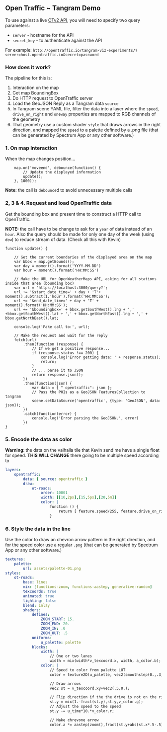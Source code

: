  ## Open Traffic ~ Tangram Demo

To use against a live [OTv2 API](https://github.com/opentraffic/api), you will need to specify two query parameters:

- `server` - hostname for the API
- `secret_key` - to authenticate against the API

For example: `http://opentraffic.io/tangram-viz-experiments/?server=host.opentraffic.io&secret=password`

 ### How does it work?
 
 The pipeline for this is:
 
 1. Interaction on the map
 2. Get map BoundingBox 
 3. Do HTTP request to OpenTraffic server
 4. Load the GeoJSON Reply as a Tangram data `source`
 5. In Tangram scene YAML file, filter the data into a layer where the `speed`, `drive_on_right` and `oneway` properties are mapped to RGB channels of the geometry
 6. That geometry use a custom shader `style` that draws arrows in the right direction, and mapped the `speed` to a palette defined by a .png file (that can be generated by Spectrum App or any other software.)

### 1. On map Interaction

When the map changes position...

```JS
    map.on('moveend', debounce(function() {
        // Update the displayed information
        update();
    }, 1000));
```

**Note:** the call is `debounce`d to avoid unnecessary multiple calls

### 2, 3 & 4. Request and load OpenTraffic data

Get the bounding box and present time to construct a HTTP call to OpenTraffic.

**NOTE:** the call have to be change to ask for a `year` of data instead of an `hour`. Also the query should be made for only one day of the week (using `dow`) to reduce stream of data. (Check all this with Kevin)

```JS
function update() {

    // Get the current boundaries of the displayed area on the map
    var bbox = map.getBounds();
    var day = moment().format('YYYY-MM-DD')
    var hour = moment().format('HH:MM:SS')

    // Make the URL for OpenWeatherMaps API, asking for all stations inside that area (bounding box)
    var url = 'https://localhost:3000/query?';
    url += '&start_date_time=' + day + 'T'+ moment().subtract(1,'hour').format('HH:MM:SS');
    url += '&end_date_time=' + day + 'T' + moment().format('HH:MM:SS');
    url += '&boundingbox=' + bbox.getSouthWest().lng + ',' +bbox.getSouthWest().lat + ',' + bbox.getNorthEast().lng + ',' + bbox.getNorthEast().lat;

    console.log('Fake call to:', url);

    // Make the request and wait for the reply
    fetch(url)
        .then(function (response) {
            // If we get a positive response...
            if (response.status !== 200) {
                console.log('Error getting data: ' + response.status);
                return;
            }
            // ... parse it to JSON
            return response.json();
        })
        .then(function(json) {
            var data = { " opentraffic": json };
            // Pass the POIs as a GeoJSON FeaturesCollection to tangram
            scene.setDataSource('opentraffic', {type: 'GeoJSON', data: json});
        })
        .catch(function(error) {
            console.log('Error parsing the GeoJSON.', error)
        })
}
```

### 5. Encode the data as color

**Warning**: the data on the valhalla tile that Kevin send me have a single float for speed. **THIS WILL CHANGE** there going to be multiple speed according to 

```yaml
layers:
    opentraffic:
        data: { source: opentraffic }
        draw:
            ot-roads:
                order: 10001
                width: [[10,2px],[15,5px],[20,5m]]
                color: |
                    function () {
                        return [ feature.speed/255, feature.drive_on_right, feature.oneway ]; 
                    }
```

### 6. Style the data in the line

Use the color to draw an chevron arrow pattern in the right direction, and for the speed color use a regular `.png` (that can be generated by Spectrum App or any other software.)

```yaml
textures:
    palette:
        url: assets/palette-01.png
styles:
    ot-roads:
        base: lines
        mix: [functions-zoom, functions-aastep, generative-random]
        texcoords: true
        animated: true
        lighting: false
        blend: inlay
        shaders:
            defines:
                ZOOM_START: 15.
                ZOOM_END: 20.
                ZOOM_IN: .0
                ZOOM_OUT: .5
            uniforms:
                u_palette: palette
            blocks:
                width: |
                    // One or two lanes
                    width = mix(width*v_texcoord.x, width, a_color.b);
                color: |
                    // Speed to color from palette LUT 
                    color = texture2D(u_palette, vec2(smoothstep(0.,.3,v_color.r),.5));

                    // Draw arrows
                    vec2 st = v_texcoord.xy+vec2(.5,0.);

                    // Flip direction if the the drive is not on the right.
                    st.y = mix(1.-fract(st.y),st.y,v_color.g);
                    // Adjust the speed to the speed
                    st.y -= u_time*10.*v_color.r;

                    // Make chrevone arrow
                    color.a *= aastep(zoom(),fract(st.y+abs(st.x*.5-.5)));
```